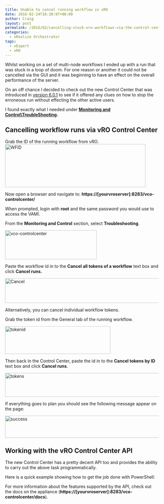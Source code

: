 ```yaml
---
title: Unable to cancel running workflow in vRO
date: 2016-02-24T16:38:07+00:00
author: Craig
layout: post
permalink: /2016/02/cancelling-stuck-vro-workflows-via-the-control-center.html
categories:
  - vRealize Orchestrator
tags:
  - vExpert
  - vRO
---
```

Whilst working on a set of multi-node workflows I ended up with a run that was stuck in a loop of doom. For one reason or another it could not be cancelled via the GUI and it was beginning to have an effect on the overall performance of the server.

On an off chance I decided to check out the new Control Center that was introduced in <a href="https://www.vmware.com/support/orchestrator/doc/vrealize-orchestrator-601-release-notes.html">version 6.0.1</a> to see if it offered any clues on how to stop the erroneous run without effecting the other active users.

I found exactly what I needed under **<a href="http://pubs.vmware.com/orchestrator-70/index.jsp#com.vmware.vrealize.orchestrator-install-config.doc/GUID-E1AFA34C-FC89-4D0C-9E4E-F174AB554C75.html?resultof=%2522%2563%2561%256e%2563%2565%256c%2522%2520%2522%2577%256f%2572%256b%2566%256c%256f%2577%2522%2520">Monitoring and Control\TroubleShooting</a>.**

<!--more-->
<h2>Cancelling workflow runs via vRO Control Center</h2>
Grab the ID of the running workflow from vRO.

<img class="alignnone wp-image-534 size-full" src="http://www.helloitscraig.co.uk/wp-content/uploads/2016/02/WFID.png" alt="WFID" width="460" height="141" />

Now open a browser and navigate to: **https://[yourvroserver]:8283/vco-controlcenter/**

When prompted, login with **root** and the same password you would use to access the VAMI.

From the **Monitoring and Control** section, select **Troubleshooting**.

<img class="alignnone size-medium wp-image-533" src="http://www.helloitscraig.co.uk/wp-content/uploads/2016/02/Monitoring-1-300x95.png" alt="vco-controlcenter" width="300" height="95" />

Paste the workflow id in to the **Cancel all tokens of a workflow** text box and click **Cancel runs.**

<img class="alignnone size-full wp-image-531" src="http://www.helloitscraig.co.uk/wp-content/uploads/2016/02/Cancel.png" alt="Cancel" width="746" height="81" />

Alternatively, you can cancel individual workflow tokens.

Grab the token id from the General tab of the running workflow.

<img class="alignnone size-full wp-image-538" src="http://www.helloitscraig.co.uk/wp-content/uploads/2016/02/tokenid.png" alt="tokenid" width="345" height="91" />

Then back in the Control Center, paste the id in to the **Cancel tokens by ID** text box and click **Cancel runs**.

<img class="alignnone size-full wp-image-539" src="http://www.helloitscraig.co.uk/wp-content/uploads/2016/02/tokens.png" alt="tokens" width="739" height="78" />

If everything goes to plan you should see the following message appear on the page:

<img class="alignnone size-full wp-image-535" src="http://www.helloitscraig.co.uk/wp-content/uploads/2016/02/success.png" alt="success" width="751" height="72" />
<h2>Working with the vRO Control Center API</h2>
The new Control Center has a pretty decent API too and provides the ability to carry out the above task programmatically.

Here is a quick example showing how to get the job done with PowerShell:

<script src="https://gist.github.com/chelnak/200b73bf5795d1191b16.js"></script>

For more information about the features supported by the API, check out the docs on the appliance (**https://[yourvroserver]:8283/vco-controlcenter/docs**).